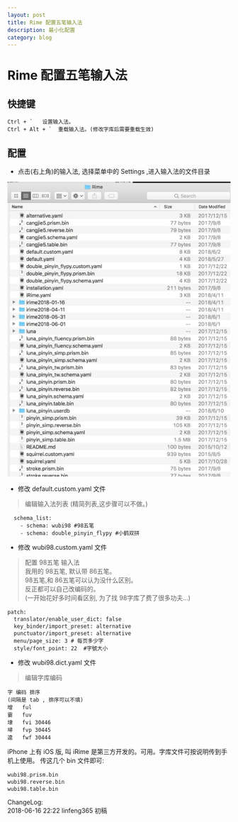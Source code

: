 ```yaml
---
layout: post
title: Rime 配置五笔输入法 
description: 最小化配置
category: blog
---
```



# Rime 配置五笔输入法 


## 快捷键

```
Ctrl + `   设置输入法。
Ctrl + Alt + `  重载输入法。(修改字库后需要重载生效)

```


## 配置

* 点击(右上角)的输入法, 选择菜单中的 Settings ,进入输入法的文件目录

![Rime.jpg](https://github.com/linfeng365/linfeng365.github.io/blob/master/images/Rime.jpg?raw=true)


* 修改
default.custom.yaml 文件

> 编辑输入法列表 (精简列表,这步骤可以不做。)
```
  schema_list:
    - schema: wubi98 #98五笔
    - schema: double_pinyin_flypy #小鹤双拼
```


* 修改
wubi98.custom.yaml 文件

> 配置 98五笔 输入法  
> 我用的 98五笔, 默认带 86五笔。  
> 98五笔,和 86五笔可以认为没什么区别。    
> 反正都可以自己改编码的。   
>(一开始花好多时间看区别, 为了找 98字库了费了很多功夫…)

```
patch:
  translator/enable_user_dict: false
  key_binder/import_preset: alternative
  punctuator/import_preset: alternative
  menu/page_size: 3 # 每页多少字
  style/font_point: 22  #字號大小
```

* 修改
wubi98.dict.yaml 文件

> 编辑字库编码

```
字 编码 排序
(间隔是 tab , 排序可以不填)
增	ful
霎	fuv
埭	fvi	30446
埽	fvp	30445
逵	fwf	30444 
```


iPhone 上有 iOS 版, 叫 iRime 是第三方开发的。可用。字库文件可按说明传到手机上使用。
传这几个 bin 文件即可:
```
wubi98.prism.bin
wubi98.reverse.bin
wubi98.table.bin
```


ChangeLog:  
2018-06-16 22:22 linfeng365 初稿  

